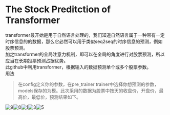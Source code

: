 # The Stock Preditction of Transformer
transformer最开始是用于自然语言处理的，我们知道自然语言属于一种带有一定时序信息的的数据，那么它必然可以用于类似seq2seq的时序信息的预测，例如股票预测。<br>
加之transformer的全局注意力机制，即可以在全局的角度进行对股票预测，所以应当在长期投票预测占据优势。<br>
此github中利用transformer，根据输入的数据预测单个或多个股票参数。<br>
用法
>在config定义你的参数，在pre_trainer trainer中选择你想预测的参数，models保存的为模。此次采用的数据为股票中按天的收盘价，开盘价，最高价，最低价，预测结果如下。


![9](https://user-images.githubusercontent.com/66540608/232195705-e0b7c993-4303-47d6-aef4-82f6f4eb86e3.png)![0](https://user-images.githubusercontent.com/66540608/232195714-e79bbcad-385d-4d39-a8fc-2a3fd8387ee4.png)![1](https://user-images.githubusercontent.com/66540608/232195716-59d29e2f-a482-45b2-b842-181546a7c831.png)![3](https://user-images.githubusercontent.com/66540608/232195719-aa1247c3-e012-4512-8fbd-48752d1c3b95.png)![5](https://user-images.githubusercontent.com/66540608/232195720-797dc5fb-cd46-4574-a517-787ae010b585.png)
